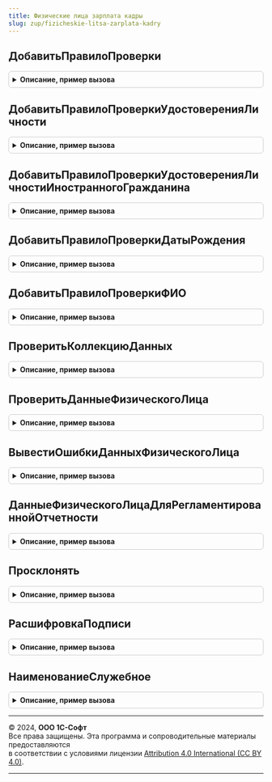 ```yaml
---
title: Физические лица зарплата кадры
slug: zup/fizicheskie-litsa-zarplata-kadry
---
```



## ДобавитьПравилоПроверки
<details style="margin: 1em 0; padding: 0.5em; border: 1px solid #ccc; border-radius: 6px;">

<summary style="font-weight: bold; cursor: pointer;">Описание, пример вызова</summary>

```bsl

// Добавляет в коллекцию описание проверяемых данных.
//
// Параметры:
//		КоллекцияПравил - Массив, если передано Неопределено будет создан массив.
//		ПравилоПроверки - Строка, идентификатор правила проверки
//						доступные идентификаторы:
//							ИНН
//							СНИЛС
//							МестоРождения
//							Адрес
//		ПутьКДанным - Строка
//		ПредставлениеПроверяемогоЭлемента - Строка
//		ОбязательноКЗаполнению - Булево, по умолчанию Ложь.
//
Процедура ДобавитьПравилоПроверки(КоллекцияПравил, ПравилоПроверки, ПутьКДанным, ПредставлениеПроверяемогоЭлемента, ОбязательноКЗаполнению = Ложь) Экспорт
```

Пример вызова
```bsl
ФизическиеЛицаЗарплатаКадры.ДобавитьПравилоПроверки(КоллекцияПравил, ПравилоПроверки, ПутьКДанным, ПредставлениеПроверяемогоЭлемента, ОбязательноКЗаполнению);
```
</details>

## ДобавитьПравилоПроверкиУдостоверенияЛичности
<details style="margin: 1em 0; padding: 0.5em; border: 1px solid #ccc; border-radius: 6px;">

<summary style="font-weight: bold; cursor: pointer;">Описание, пример вызова</summary>

```bsl

// Добавляет в коллекцию описание правил с идентификатором "УдостоверениеЛичности", для проверки документа,
// удостоверяющего личность.
// Описание одноименных параметров, см. ДобавитьПравилоПроверки.
//
// Параметры:
//		ПутьКДаннымСерииДокумента
//		ПутьКДаннымНомераДокумента
//		ПутьКДаннымДатыВыдачиДокумента
//      ПутьКДаннымКемВыданДокумент
//		ПроверятьДопустимыеВидыДокументовФНС - булево - определяет необходимость проверки виды документа с точки зрения ФНС.
//
Процедура ДобавитьПравилоПроверкиУдостоверенияЛичности(КоллекцияПравил, ПутьКДаннымВидДокумента, ПутьКДаннымСерииДокумента, ПутьКДаннымНомераДокумента, ПутьКДаннымДатыВыдачиДокумента, ПутьКДаннымКемВыданДокумент, ПредставлениеПроверяемогоЭлемента, ОбязательноКЗаполнению = Ложь, ПроверятьДопустимыеВидыДокументовФНС = Ложь, ПроверятьКемВыданДатаВыдачи = Истина) Экспорт
```

Пример вызова
```bsl
ФизическиеЛицаЗарплатаКадры.ДобавитьПравилоПроверкиУдостоверенияЛичности(КоллекцияПравил, ПутьКДаннымВидДокумента, ПутьКДаннымСерииДокумента, ПутьКДаннымНомераДокумента, ПутьКДаннымДатыВыдачиДокумента, ПутьКДаннымКемВыданДокумент, ПредставлениеПроверяемогоЭлемента, ОбязательноКЗаполнению, ПроверятьДопустимыеВидыДокументовФНС, ПроверятьКемВыданДатаВыдачи);
```
</details>

## ДобавитьПравилоПроверкиУдостоверенияЛичностиИностранногоГражданина
<details style="margin: 1em 0; padding: 0.5em; border: 1px solid #ccc; border-radius: 6px;">

<summary style="font-weight: bold; cursor: pointer;">Описание, пример вызова</summary>

```bsl

// Добавляет в коллекцию описание правил с идентификатором "УдостоверениеЛичностиИностранногоГражданина", для проверки документа,
// удостоверяющего личность.
// Описание одноименных параметров, см. ДобавитьПравилоПроверки.
//
// Параметры:
//		ПутьКДаннымСерииДокумента
//		ПутьКДаннымНомераДокумента
//		ПутьКДаннымДатыВыдачиДокумента
//      ПутьКДаннымКемВыданДокумент
//		ПроверятьДопустимыеВидыДокументовФНС - булево - определяет необходимость проверки виды документа с точки зрения ФНС.
//
Процедура ДобавитьПравилоПроверкиУдостоверенияЛичностиИностранногоГражданина(КоллекцияПравил, ПутьКДаннымВидДокумента, Экспорт
```

Пример вызова
```bsl
ФизическиеЛицаЗарплатаКадры.ДобавитьПравилоПроверкиУдостоверенияЛичностиИностранногоГражданина(КоллекцияПравил, ПутьКДаннымВидДокумента, );
```
</details>

## ДобавитьПравилоПроверкиДатыРождения
<details style="margin: 1em 0; padding: 0.5em; border: 1px solid #ccc; border-radius: 6px;">

<summary style="font-weight: bold; cursor: pointer;">Описание, пример вызова</summary>

```bsl

// Добавляет в коллекцию описание правил с идентификатором "ДатаРождения", для проверки даты рождения.
// Описание одноименных параметров, см. ДобавитьПравилоПроверки.
//
// Параметры:
//		ДатаПроверки
//
Процедура ДобавитьПравилоПроверкиДатыРождения(КоллекцияПравил, ПутьКДанным, ПредставлениеПроверяемогоЭлемента, ДатаПроверки, ОбязательноКЗаполнению = Ложь) Экспорт
```

Пример вызова
```bsl
ФизическиеЛицаЗарплатаКадры.ДобавитьПравилоПроверкиДатыРождения(КоллекцияПравил, ПутьКДанным, ПредставлениеПроверяемогоЭлемента, ДатаПроверки, ОбязательноКЗаполнению);
```
</details>

## ДобавитьПравилоПроверкиФИО
<details style="margin: 1em 0; padding: 0.5em; border: 1px solid #ccc; border-radius: 6px;">

<summary style="font-weight: bold; cursor: pointer;">Описание, пример вызова</summary>

```bsl

// Добавляет в коллекцию описание правил с идентификатором "ФИО", для проверки заполненности фамилии, имени, отчества.
// Описание одноименных параметров, см. ДобавитьПравилоПроверки.
//
// Параметры:
//		ПутьКДаннымФамилия
//		ПутьКДаннымИмя
//		ПутьКДаннымОтчество
//		ПутьКДаннымСтраныГражданства
//
Процедура ДобавитьПравилоПроверкиФИО(КоллекцияПравил, ПутьКДаннымФамилия, ПутьКДаннымИмя, ПутьКДаннымОтчество, ПутьКДаннымСтраныГражданства, ПредставлениеПроверяемогоЭлемента) Экспорт
```

Пример вызова
```bsl
ФизическиеЛицаЗарплатаКадры.ДобавитьПравилоПроверкиФИО(КоллекцияПравил, ПутьКДаннымФамилия, ПутьКДаннымИмя, ПутьКДаннымОтчество, ПутьКДаннымСтраныГражданства, ПредставлениеПроверяемогоЭлемента) 
```
</details>

## ПроверитьКоллекциюДанных
<details style="margin: 1em 0; padding: 0.5em; border: 1px solid #ccc; border-radius: 6px;">

<summary style="font-weight: bold; cursor: pointer;">Описание, пример вызова</summary>

```bsl

// Проверяет заполнение коллекции данных физических лиц, заполняет коллекцию ошибок.
//
// Параметры:
//		КоллекцияДанныхФизическихЛиц - коллекция данных (массив структур, таблица значений).
//		ПравилаПроверки - массив, описаний правил проверки.
//		Ошибки - массив, описаний найденных ошибок.
//		Отказ
//
Процедура ПроверитьКоллекциюДанных(КоллекцияДанныхФизическихЛиц, ПравилаПроверки, Ошибки, Отказ = Ложь) Экспорт
```

Пример вызова
```bsl
ФизическиеЛицаЗарплатаКадры.ПроверитьКоллекциюДанных(КоллекцияДанныхФизическихЛиц, ПравилаПроверки, Ошибки, Отказ);
```
</details>

## ПроверитьДанныеФизическогоЛица
<details style="margin: 1em 0; padding: 0.5em; border: 1px solid #ccc; border-radius: 6px;">

<summary style="font-weight: bold; cursor: pointer;">Описание, пример вызова</summary>

```bsl

// Проверяет заполнение данных физического лица, заполняет коллекцию ошибок.
//
// Параметры:
//		ДанныеФизическогоЛица
//		Ошибки
//		Отказ
//		НомерСтроки
//		ТолькоДляИностранныхГраждан
//
Процедура ПроверитьДанныеФизическогоЛица(ДанныеФизическогоЛица, ПравилаПроверки, Ошибки, Отказ = Ложь, Экспорт
```

Пример вызова
```bsl
ФизическиеЛицаЗарплатаКадры.ПроверитьДанныеФизическогоЛица(ДанныеФизическогоЛица, ПравилаПроверки, Ошибки, Отказ, );
```
</details>

## ВывестиОшибкиДанныхФизическогоЛица
<details style="margin: 1em 0; padding: 0.5em; border: 1px solid #ccc; border-radius: 6px;">

<summary style="font-weight: bold; cursor: pointer;">Описание, пример вызова</summary>

```bsl

// Выводит в окно сообщений ошибки проверки данных физических лиц.
//
// Параметры:
//		Ошибки - Соответствие массива описания ошибок физическим лицам.
//		Отказ
//
Процедура ВывестиОшибкиДанныхФизическогоЛица(Ошибки, Отказ = Ложь) Экспорт
```

Пример вызова
```bsl
ФизическиеЛицаЗарплатаКадры.ВывестиОшибкиДанныхФизическогоЛица(Ошибки, Отказ);
```
</details>

## ДанныеФизическогоЛицаДляРегламентированнойОтчетности
<details style="margin: 1em 0; padding: 0.5em; border: 1px solid #ccc; border-radius: 6px;">

<summary style="font-weight: bold; cursor: pointer;">Описание, пример вызова</summary>

```bsl

// См. РегламентированнаяОтчетностьПереопределяемый.ПолучитьСведенияОФизЛице.
Функция ДанныеФизическогоЛицаДляРегламентированнойОтчетности(ФизическоеЛицо, ИменаПолейБРО, ДатаЗначения) Экспорт
```

Пример вызова
```bsl
Результат = ФизическиеЛицаЗарплатаКадры.ДанныеФизическогоЛицаДляРегламентированнойОтчетности(ФизическоеЛицо, ИменаПолейБРО, ДатаЗначения) 
```
</details>

## Просклонять
<details style="margin: 1em 0; padding: 0.5em; border: 1px solid #ccc; border-radius: 6px;">

<summary style="font-weight: bold; cursor: pointer;">Описание, пример вызова</summary>

```bsl

// Склоняет переданные фамилию, имя, отчество.
// Возвращает признак, выполнено ли склонение.
// Параметры:
//   ФИО   - Строка - ФИО в именительном падеже.
//   Падеж - Число  - Падеж, в который необходимо поставить ФИО:
//                    1 - Именительный
//                    2 - Родительный
//                    3 - Дательный
//                    4 - Винительный
//                    5 - Творительный
//                    6 - Предложный.
//   Результат - Строка - возвращаемый результат склонения.
//   Пол - ПеречислениеСсылка.ПолФизическогоЛица - Пол физического лица, необязательный.
//       - Число - 1 - мужской, 2 - женский.
//
// Возвращаемое значение:
//  Булево - Истина, если удалось просклонять ФИО
//
Функция Просклонять(Знач ФИО, Знач Падеж, Результат, Знач Пол = Неопределено, СсылкаНаОбъект = Неопределено) Экспорт
```

Пример вызова
```bsl
Результат = ФизическиеЛицаЗарплатаКадры.Просклонять(ФИО, Падеж, Результат, Пол, СсылкаНаОбъект);
```
</details>

## РасшифровкаПодписи
<details style="margin: 1em 0; padding: 0.5em; border: 1px solid #ccc; border-radius: 6px;">

<summary style="font-weight: bold; cursor: pointer;">Описание, пример вызова</summary>

```bsl

// Возвращает представление ФИО, для заполнения расшифровки подписи в виде "И. О. Фамилия".
//
// Параметры:
//		ФИОПолные	- Строка
//					- Структура
//						* Фамилия	- Строка
//						* Имя		- Строка
//						* Отчество	- Строка
//						* Инициалы	- Строка
//
// Возвращаемое значение:
//		Строка
//
Функция РасшифровкаПодписи(Знач ФИОПолные) Экспорт
```

Пример вызова
```bsl
Результат = ФизическиеЛицаЗарплатаКадры.РасшифровкаПодписи(ФИОПолные) 
```
</details>

## НаименованиеСлужебное
<details style="margin: 1em 0; padding: 0.5em; border: 1px solid #ccc; border-radius: 6px;">

<summary style="font-weight: bold; cursor: pointer;">Описание, пример вызова</summary>

```bsl

// Возвращает служебное наименование.
//
// Параметры:
//  Наименование - Строка
//
// Возвращаемое значение:
//  Строка
Функция НаименованиеСлужебное(Наименование) Экспорт
```

Пример вызова
```bsl
Результат = ФизическиеЛицаЗарплатаКадры.НаименованиеСлужебное(Наименование) 
```
</details>

---

© 2024, **ООО 1С-Софт**  
Все права защищены. Эта программа и сопроводительные материалы предоставляются  
в соответствии с условиями лицензии [Attribution 4.0 International (CC BY 4.0)](https://creativecommons.org/licenses/by/4.0/legalcode).

---
